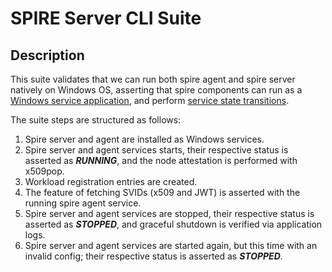 # SPIRE Server CLI Suite

## Description

This suite validates that we can run both spire agent and spire server natively on Windows OS, asserting that spire components
can run as a [Windows service application](https://learn.microsoft.com/en-us/dotnet/framework/windows-services/introduction-to-windows-service-applications#service-applications-vs-other-visual-studio-applications),
and perform [service state transitions](https://learn.microsoft.com/en-us/windows/win32/services/service-status-transitions).

The suite steps are structured as follows:

1. Spire server and agent are installed as Windows services.
2. Spire server and agent services starts, their respective status is asserted as **_RUNNING_**, and the node attestation
is performed with x509pop.
3. Workload registration entries are created.
4. The feature of fetching SVIDs (x509 and JWT) is asserted with the running spire agent service.
5. Spire server and agent services are stopped, their respective status is asserted as **_STOPPED_**, and graceful
shutdown is verified via application logs.
6. Spire server and agent services are started again, but this time with an invalid config; their respective status is
asserted as **_STOPPED_**.
